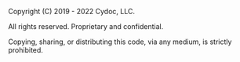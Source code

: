 Copyright (C) 2019 - 2022 Cydoc, LLC.

All rights reserved. Proprietary and confidential.

Copying, sharing, or distributing this code, via any medium, is strictly prohibited.
